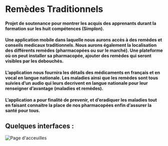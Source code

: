 # Remèdes Traditionnels
#### Projet de soutenance pour montrer les acquis des apprenants durant la formation sur les huit compétences (Simplon).

#### Une application mobile dans laquelle nous aurons accès à des remèdes et conseils medicaux traditionnels. Nous aurons également la localisation des différents remèdes (pharmacopées ou sur le marché). Une plateforme où on peut installer sa pharmacopée, ajouter des remèdes qui seront visibles par les debouchés. 

#### L’application nous fournira les détails des médicaments en français et en vocal en langue nationale. Les maladies ainsi que les remèdes sont tous suivies d’un audio qui leurs decrivent en langue nationale pour leur renseigner d’avantage (maladies et remèdes).

#### L’application a pour finalité de prevenir, et d’eradiquer les maladies tout en faisant connaitre la place de nos pharmacopées enfin d’assurer la santé pour tous.

## Quelques interfaces :

![Page d'acceuilles](https://firebasestorage.googleapis.com/v0/b/remedes-ancestraux.appspot.com/o/capture%2FScreenshot_20220331-121333_1.png?alt=media&token=acc96c1c-b977-4cdd-8b40-1bd57513a323)
